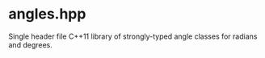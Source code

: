 
# angles.hpp

Single header file C++11 library of strongly-typed angle classes for radians and degrees.

